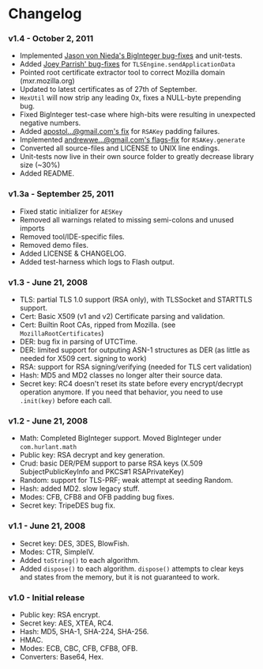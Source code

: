 # Changelog

### v1.4 - October 2, 2011
- Implemented [Jason von Nieda's BigInteger bug-fixes](http://groups.google.com/group/as3crypto/browse_thread/thread/92688a271a397bd0) and unit-tests.
- Added [Joey Parrish' bug-fixes](http://groups.google.com/group/as3crypto/browse_thread/thread/ce57305fbeaaf08f) for `TLSEngine.sendApplicationData`
- Pointed root certificate extractor tool to correct Mozilla domain (mxr.mozilla.org)
- Updated to latest certificates as of 27th of September.
- `HexUtil` will now strip any leading 0x, fixes a NULL-byte prepending bug.
- Fixed BigInteger test-case where high-bits were resulting in unexpected negative numbers.
- Added [apostol...@gmail.com's fix](http://code.google.com/p/as3crypto/issues/detail?id=59) for `RSAKey` padding failures.
- Implemented [andrewwe...@gmail.com's flags-fix](http://code.google.com/p/as3crypto/issues/detail?id=52) for `RSAKey.generate`
- Converted all source-files and LICENSE to UNIX line endings.
- Unit-tests now live in their own source folder to greatly decrease library size (~30%)
- Added README.

### v1.3a - September 25, 2011
- Fixed static initializer for `AESKey`
- Removed all warnings related to missing semi-colons and unused imports
- Removed tool/IDE-specific files.
- Removed demo files.
- Added LICENSE & CHANGELOG.
- Added test-harness which logs to Flash output.

### v1.3 - June 21, 2008
- TLS: partial TLS 1.0 support (RSA only), with TLSSocket and STARTTLS support.
- Cert: Basic X509 (v1 and v2) Certificate parsing and validation.
- Cert: Builtin Root CAs, ripped from Mozilla. (see `MozillaRootCertificates`)
- DER: bug fix in parsing of UTCTime.
- DER: limited support for outputing ASN-1 structures as DER (as little as needed for X509 cert. signing to work)
- RSA: support for RSA signing/verifying (needed for TLS cert validation)
- Hash: MD5 and MD2 classes no longer alter their source data.
- Secret key: RC4 doesn't reset its state before every encrypt/decrypt operation anymore. If you need that behavior, you need to use `.init(key)` before each call.

### v1.2 - June 21, 2008
- Math: Completed BigInteger support. Moved BigInteger under `com.hurlant.math`
- Public key: RSA decrypt and key generation.
- Crud: basic DER/PEM support to parse RSA keys (X.509 SubjectPublicKeyInfo and PKCS#1 RSAPrivateKey)
- Random: support for TLS-PRF; weak attempt at seeding Random.
- Hash: added MD2. slow legacy stuff.
- Modes: CFB, CFB8 and OFB padding bug fixes.
- Secret key: TripeDES bug fix.

### v1.1 - June 21, 2008
- Secret key: DES, 3DES, BlowFish.
- Modes: CTR, SimpleIV.
- Added `toString()` to each algorithm.
- Added `dispose()` to each algorithm. `dispose()` attempts to clear keys and states from the memory, but it is not guaranteed to work.

### v1.0 - Initial release
- Public key: RSA encrypt.
- Secret key: AES, XTEA, RC4.
- Hash: MD5, SHA-1, SHA-224, SHA-256.
- HMAC.
- Modes: ECB, CBC, CFB, CFB8, OFB.
- Converters: Base64, Hex.
